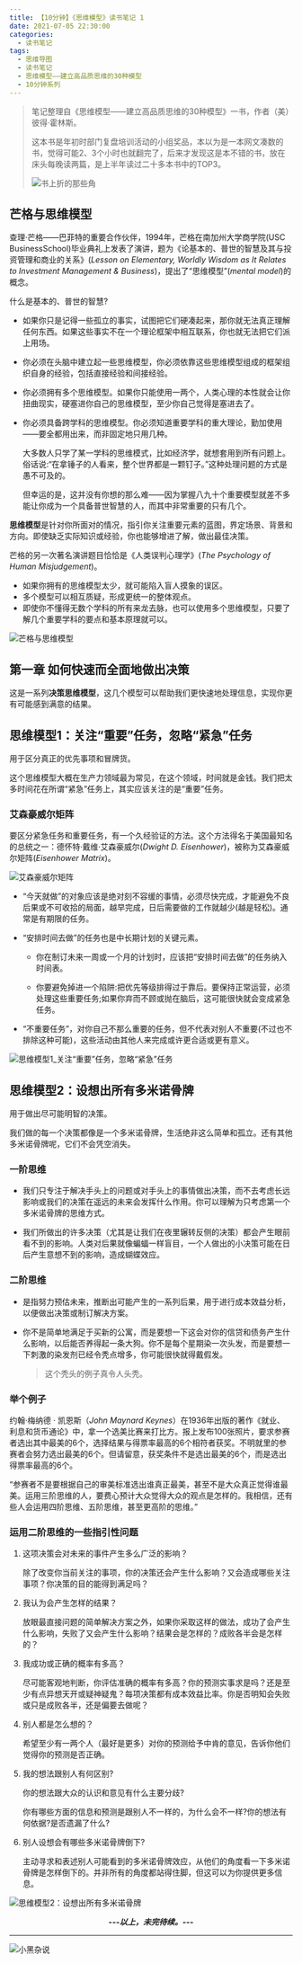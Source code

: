 ```yaml
---
title: 【10分钟】《思维模型》读书笔记 1
date: 2021-07-05 22:30:00
categories:
  - 读书笔记
tags:
  - 思维导图
  - 读书笔记
  - 思维模型——建立高品质思维的30种模型
  - 10分钟系列
---
```



> 笔记整理自《思维模型——建立高品质思维的30种模型》一书，作者（美）彼得·霍林斯。
>
> 这本书是年初时部门复盘培训活动的小组奖品，本以为是一本网文凑数的书，觉得可能2、3个小时也就翻完了，后来才发现这是本不错的书，放在床头每晚读两篇，是上半年读过二十多本书中的TOP3。
>
> ![书上折的那些角](https://raw.githubusercontent.com/wuruofan/image_repo/main/img/mental-model-book.jpg)


## 芒格与思维模型


查理·芒格——巴菲特的重要合作伙伴，1994年，芒格在南加州大学商学院(USC BusinessSchool)毕业典礼上发表了演讲，题为《论基本的、普世的智慧及其与投资管理和商业的关系》(*Lesson on Elementary, Worldly Wisdom as It Relates to Investment Management & Business*)，提出了“思维模型”(*mental model*)的概念。



什么是基本的、普世的智慧?

- 如果你只是记得一些孤立的事实，试图把它们硬凑起来，那你就无法真正理解任何东西。如果这些事实不在一个理论框架中相互联系，你也就无法把它们派上用场。

- 你必须在头脑中建立起一些思维模型，你必须依靠这些思维模型组成的框架组织自身的经验，包括直接经验和间接经验。

- 你必须拥有多个思维模型。如果你只能使用一两个，人类心理的本性就会让你扭曲现实，硬塞进你自己的思维模型，至少你自己觉得是塞进去了。

- 你必须具备跨学科的思维模型。你必须知道重要学科的重大理论，勤加使用——要全都用出来，而非固定地只用几种。

  

  大多数人只学了某一学科的思维模式，比如经济学，就想套用到所有问题上。俗话说:“在拿锤子的人看来，整个世界都是一颗钉子。”这种处理问题的方式是愚不可及的。

  但幸运的是，这并没有你想的那么难——因为掌握八九十个重要模型就差不多能让你成为一个具备普世智慧的人，而其中非常重要的只有几个。



**思维模型**是针对你所面对的情况，指引你关注重要元素的蓝图，界定场景、背景和方向。即使缺乏实际知识或经验，你也能够增进了解，做出最佳决策。



芒格的另一次著名演讲题目恰恰是《人类误判心理学》(*The Psychology of Human Misjudgement*)。

- 如果你拥有的思维模型太少，就可能陷入盲人摸象的误区。
- 多个模型可以相互质疑，形成更统一的整体观点。
- 即使你不懂得无数个学科的所有来龙去脉，也可以使用多个思维模型，只要了解几个重要学科的要点和基本原理就可以。

![芒格与思维模型](https://raw.githubusercontent.com/wuruofan/image_repo/main/img/%E8%8A%92%E6%A0%BC%E4%B8%8E%E6%80%9D%E7%BB%B4%E6%A8%A1%E5%9E%8B.png)



## 第一章   如何快速而全面地做出决策



这是一系列**决策思维模型**，这几个模型可以帮助我们更快速地处理信息，实现你更有可能感到满意的结果。



## 思维模型1：关注“重要”任务，忽略“紧急”任务

用于区分真正的优先事项和冒牌货。



这个思维模型大概在生产力领域最为常见，在这个领域，时间就是金钱。我们把太多时间花在所谓“紧急”任务上，其实应该关注的是“重要”任务。



### 艾森豪威尔矩阵



要区分紧急任务和重要任务，有一个久经验证的方法。这个方法得名于美国最知名的总统之一：德怀特·戴维·艾森豪威尔(*Dwight D. Eisenhower*)，被称为艾森豪威尔矩阵(*Eisenhower Matrix*)。



![艾森豪威尔矩阵](https://raw.githubusercontent.com/wuruofan/image_repo/main/img/%E8%89%BE%E6%A3%AE%E8%B1%AA%E5%A8%81%E5%B0%94%E7%9F%A9%E9%98%B5.jpg)

- “今天就做”的对象应该是绝对刻不容缓的事情，必须尽快完成，才能避免不良后果或不可收拾的局面，越早完成，日后需要做的工作就越少(越是轻松)。通常是有期限的任务。

- “安排时间去做”的任务也是中长期计划的关键元素。

  - 你在制订未来一周或一个月的计划时，应该把“安排时间去做”的任务纳入时间表。

  - 你要避免掉进一个陷阱:把优先等级排得过于靠后。要保持正常运营，必须处理这些重要任务;如果你弃而不顾或抛在脑后，这可能很快就会变成紧急任务。

- “不重要任务”，对你自己不那么重要的任务，但不代表对别人不重要(不过也不排除这种可能)，这些活动由其他人来完成或许更合适或更有意义。

![思维模型1_关注“重要”任务，忽略“紧急”任务](https://raw.githubusercontent.com/wuruofan/image_repo/main/img/%E6%80%9D%E7%BB%B4%E6%A8%A1%E5%9E%8B1_%E5%85%B3%E6%B3%A8%E2%80%9C%E9%87%8D%E8%A6%81%E2%80%9D%E4%BB%BB%E5%8A%A1%EF%BC%8C%E5%BF%BD%E7%95%A5%E2%80%9C%E7%B4%A7%E6%80%A5%E2%80%9D%E4%BB%BB%E5%8A%A1.png)

## 思维模型2：设想出所有多米诺骨牌

用于做出尽可能明智的决策。

我们做的每一个决策都像是一个多米诺骨牌，生活绝非这么简单和孤立。还有其他多米诺骨牌呢，它们不会凭空消失。 



### 一阶思维

- 我们只专注于解决手头上的问题或对手头上的事情做出决策，而不去考虑长远影响或我们的决策在遥远的未来会发挥什么作用。你可以理解为只考虑第一个多米诺骨牌的思维方式。 

- 我们所做出的许多决策（尤其是让我们在夜里辗转反侧的决策）都会产生眼前看不到的影响。人类对后果就像蝙蝠一样盲目，一个人做出的小决策可能在日后产生意想不到的影响，造成蝴蝶效应。 



### 二阶思维

- 是指努力预估未来，推断出可能产生的一系列后果，用于进行成本效益分析，以便做出决策或制订解决方案。

- 你不是简单地满足于买新的公寓，而是要想一下这会对你的信贷和债务产生什么影响，以后能否养得起一条大狗。你不是每个星期染一次头发，而是要想一下刺激的染发剂已经令秃点增多，你可能很快就得戴假发。 

  > 这个秃头的例子真令人头秃。



### 举个例子

约翰·梅纳德 · 凯恩斯（*John Maynard Keynes*）在1936年出版的著作《就业、利息和货币通论》中，拿一个选美比赛来打比方。报上发布100张照片，要求参赛者选出其中最美的6个，选择结果与得票率最高的6个相符者获奖。不明就里的参赛者会努力选出最美的6个。但请留意，获奖条件不是选出最美的6个，而是选出得票率最高的6个。



“参赛者不是要根据自己的审美标准选出谁真正最美，甚至不是大众真正觉得谁最美。运用三阶思维的人，要费心预计大众觉得大众的观点是怎样的。我相信，还有些人会运用四阶思维、五阶思维，甚至更高阶的思维。” 



### 运用二阶思维的一些指引性问题

1. 这项决策会对未来的事件产生多么广泛的影响？

   除了改变你当前关注的事项，你的决策还会产生什么影响？又会造成哪些关注事项？你决策的目的能得到满足吗？

2. 我认为会产生怎样的结果？

   放眼最直接问题的简单解决方案之外，如果你采取这样的做法，成功了会产生什么影响，失败了又会产生什么影响？结果会是怎样的？成败各半会是怎样的？

3. 我成功或正确的概率有多高？

   尽可能客观地判断，你评估准确的概率有多高？你的预测实事求是吗？还是至少有点异想天开或疑神疑鬼？每项决策都有成本效益比率。你是否明知会失败或只是成败各半，还是偏要去做呢？ 

4. 别人都是怎么想的？

   希望至少有一两个人（最好是更多）对你的预测给予中肯的意见，告诉你他们觉得你的预测是否正确。

5. 我的想法跟别人有何区别?

   你的想法跟大众的认识和意见有什么主要分歧?

   你有哪些方面的信息和预测是跟别人不一样的，为什么会不一样?你的想法有何依据?是否遗漏了什么?

6. 别人设想会有哪些多米诺骨牌倒下?

   主动寻求和表述别人可能看到的多米诺骨牌效应，从他们的角度看一下多米诺骨牌是怎样倒下的。并非所有的角度都站得住脚，但这可以为你提供更多信息。

![思维模型2：设想出所有多米诺骨牌](https://raw.githubusercontent.com/wuruofan/image_repo/main/img/%E6%80%9D%E7%BB%B4%E6%A8%A1%E5%9E%8B2%EF%BC%9A%E8%AE%BE%E6%83%B3%E5%87%BA%E6%89%80%E6%9C%89%E5%A4%9A%E7%B1%B3%E8%AF%BA%E9%AA%A8%E7%89%8C.png)



<center><b><i>---以上，未完待续。---</b></i></center>


---

![小黑杂说](https://raw.githubusercontent.com/wuruofan/wuruofan.github.io/master/img/qr-wechat-large.png)